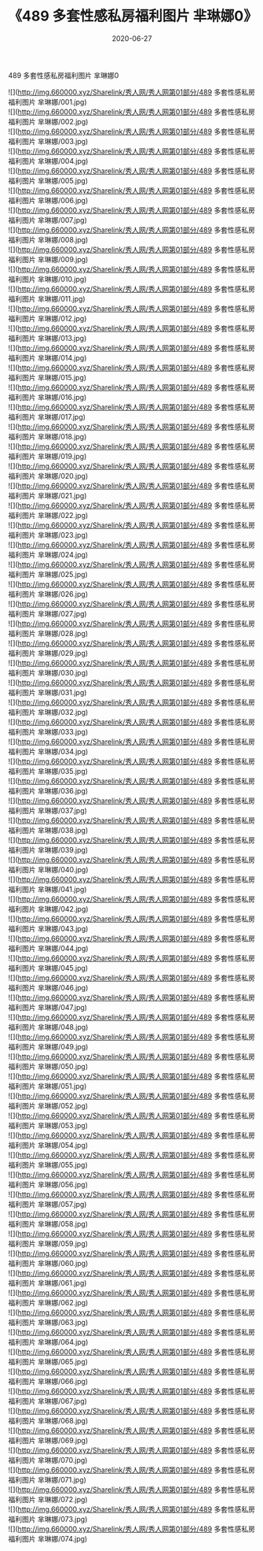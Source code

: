 ﻿---
layout: post
title:  《489 多套性感私房福利图片 芈琳娜0》
date:   2020-06-27
img: http://img.660000.xyz/Sharelink/秀人网/秀人网第01部分/489 多套性感私房福利图片 芈琳娜0/000.jpg
categories: [美女, 清纯, 唯美]
---

489 多套性感私房福利图片 芈琳娜0

  ![](http://img.660000.xyz/Sharelink/秀人网/秀人网第01部分/489 多套性感私房福利图片 芈琳娜/001.jpg) <br> ![](http://img.660000.xyz/Sharelink/秀人网/秀人网第01部分/489 多套性感私房福利图片 芈琳娜/002.jpg) <br> ![](http://img.660000.xyz/Sharelink/秀人网/秀人网第01部分/489 多套性感私房福利图片 芈琳娜/003.jpg) <br> ![](http://img.660000.xyz/Sharelink/秀人网/秀人网第01部分/489 多套性感私房福利图片 芈琳娜/004.jpg) <br> ![](http://img.660000.xyz/Sharelink/秀人网/秀人网第01部分/489 多套性感私房福利图片 芈琳娜/005.jpg) <br> ![](http://img.660000.xyz/Sharelink/秀人网/秀人网第01部分/489 多套性感私房福利图片 芈琳娜/006.jpg) <br> ![](http://img.660000.xyz/Sharelink/秀人网/秀人网第01部分/489 多套性感私房福利图片 芈琳娜/007.jpg) <br> ![](http://img.660000.xyz/Sharelink/秀人网/秀人网第01部分/489 多套性感私房福利图片 芈琳娜/008.jpg) <br> ![](http://img.660000.xyz/Sharelink/秀人网/秀人网第01部分/489 多套性感私房福利图片 芈琳娜/009.jpg) <br> ![](http://img.660000.xyz/Sharelink/秀人网/秀人网第01部分/489 多套性感私房福利图片 芈琳娜/010.jpg) <br> ![](http://img.660000.xyz/Sharelink/秀人网/秀人网第01部分/489 多套性感私房福利图片 芈琳娜/011.jpg) <br> ![](http://img.660000.xyz/Sharelink/秀人网/秀人网第01部分/489 多套性感私房福利图片 芈琳娜/012.jpg) <br> ![](http://img.660000.xyz/Sharelink/秀人网/秀人网第01部分/489 多套性感私房福利图片 芈琳娜/013.jpg) <br> ![](http://img.660000.xyz/Sharelink/秀人网/秀人网第01部分/489 多套性感私房福利图片 芈琳娜/014.jpg) <br> ![](http://img.660000.xyz/Sharelink/秀人网/秀人网第01部分/489 多套性感私房福利图片 芈琳娜/015.jpg) <br> ![](http://img.660000.xyz/Sharelink/秀人网/秀人网第01部分/489 多套性感私房福利图片 芈琳娜/016.jpg) <br> ![](http://img.660000.xyz/Sharelink/秀人网/秀人网第01部分/489 多套性感私房福利图片 芈琳娜/017.jpg) <br> ![](http://img.660000.xyz/Sharelink/秀人网/秀人网第01部分/489 多套性感私房福利图片 芈琳娜/018.jpg) <br> ![](http://img.660000.xyz/Sharelink/秀人网/秀人网第01部分/489 多套性感私房福利图片 芈琳娜/019.jpg) <br> ![](http://img.660000.xyz/Sharelink/秀人网/秀人网第01部分/489 多套性感私房福利图片 芈琳娜/020.jpg) <br> ![](http://img.660000.xyz/Sharelink/秀人网/秀人网第01部分/489 多套性感私房福利图片 芈琳娜/021.jpg) <br> ![](http://img.660000.xyz/Sharelink/秀人网/秀人网第01部分/489 多套性感私房福利图片 芈琳娜/022.jpg) <br> ![](http://img.660000.xyz/Sharelink/秀人网/秀人网第01部分/489 多套性感私房福利图片 芈琳娜/023.jpg) <br> ![](http://img.660000.xyz/Sharelink/秀人网/秀人网第01部分/489 多套性感私房福利图片 芈琳娜/024.jpg) <br> ![](http://img.660000.xyz/Sharelink/秀人网/秀人网第01部分/489 多套性感私房福利图片 芈琳娜/025.jpg) <br> ![](http://img.660000.xyz/Sharelink/秀人网/秀人网第01部分/489 多套性感私房福利图片 芈琳娜/026.jpg) <br> ![](http://img.660000.xyz/Sharelink/秀人网/秀人网第01部分/489 多套性感私房福利图片 芈琳娜/027.jpg) <br> ![](http://img.660000.xyz/Sharelink/秀人网/秀人网第01部分/489 多套性感私房福利图片 芈琳娜/028.jpg) <br> ![](http://img.660000.xyz/Sharelink/秀人网/秀人网第01部分/489 多套性感私房福利图片 芈琳娜/029.jpg) <br> ![](http://img.660000.xyz/Sharelink/秀人网/秀人网第01部分/489 多套性感私房福利图片 芈琳娜/030.jpg) <br> ![](http://img.660000.xyz/Sharelink/秀人网/秀人网第01部分/489 多套性感私房福利图片 芈琳娜/031.jpg) <br> ![](http://img.660000.xyz/Sharelink/秀人网/秀人网第01部分/489 多套性感私房福利图片 芈琳娜/032.jpg) <br> ![](http://img.660000.xyz/Sharelink/秀人网/秀人网第01部分/489 多套性感私房福利图片 芈琳娜/033.jpg) <br> ![](http://img.660000.xyz/Sharelink/秀人网/秀人网第01部分/489 多套性感私房福利图片 芈琳娜/034.jpg) <br> ![](http://img.660000.xyz/Sharelink/秀人网/秀人网第01部分/489 多套性感私房福利图片 芈琳娜/035.jpg) <br> ![](http://img.660000.xyz/Sharelink/秀人网/秀人网第01部分/489 多套性感私房福利图片 芈琳娜/036.jpg) <br> ![](http://img.660000.xyz/Sharelink/秀人网/秀人网第01部分/489 多套性感私房福利图片 芈琳娜/037.jpg) <br> ![](http://img.660000.xyz/Sharelink/秀人网/秀人网第01部分/489 多套性感私房福利图片 芈琳娜/038.jpg) <br> ![](http://img.660000.xyz/Sharelink/秀人网/秀人网第01部分/489 多套性感私房福利图片 芈琳娜/039.jpg) <br> ![](http://img.660000.xyz/Sharelink/秀人网/秀人网第01部分/489 多套性感私房福利图片 芈琳娜/040.jpg) <br> ![](http://img.660000.xyz/Sharelink/秀人网/秀人网第01部分/489 多套性感私房福利图片 芈琳娜/041.jpg) <br> ![](http://img.660000.xyz/Sharelink/秀人网/秀人网第01部分/489 多套性感私房福利图片 芈琳娜/042.jpg) <br> ![](http://img.660000.xyz/Sharelink/秀人网/秀人网第01部分/489 多套性感私房福利图片 芈琳娜/043.jpg) <br> ![](http://img.660000.xyz/Sharelink/秀人网/秀人网第01部分/489 多套性感私房福利图片 芈琳娜/044.jpg) <br> ![](http://img.660000.xyz/Sharelink/秀人网/秀人网第01部分/489 多套性感私房福利图片 芈琳娜/045.jpg) <br> ![](http://img.660000.xyz/Sharelink/秀人网/秀人网第01部分/489 多套性感私房福利图片 芈琳娜/046.jpg) <br> ![](http://img.660000.xyz/Sharelink/秀人网/秀人网第01部分/489 多套性感私房福利图片 芈琳娜/047.jpg) <br> ![](http://img.660000.xyz/Sharelink/秀人网/秀人网第01部分/489 多套性感私房福利图片 芈琳娜/048.jpg) <br> ![](http://img.660000.xyz/Sharelink/秀人网/秀人网第01部分/489 多套性感私房福利图片 芈琳娜/049.jpg) <br> ![](http://img.660000.xyz/Sharelink/秀人网/秀人网第01部分/489 多套性感私房福利图片 芈琳娜/050.jpg) <br> ![](http://img.660000.xyz/Sharelink/秀人网/秀人网第01部分/489 多套性感私房福利图片 芈琳娜/051.jpg) <br> ![](http://img.660000.xyz/Sharelink/秀人网/秀人网第01部分/489 多套性感私房福利图片 芈琳娜/052.jpg) <br> ![](http://img.660000.xyz/Sharelink/秀人网/秀人网第01部分/489 多套性感私房福利图片 芈琳娜/053.jpg) <br> ![](http://img.660000.xyz/Sharelink/秀人网/秀人网第01部分/489 多套性感私房福利图片 芈琳娜/054.jpg) <br> ![](http://img.660000.xyz/Sharelink/秀人网/秀人网第01部分/489 多套性感私房福利图片 芈琳娜/055.jpg) <br> ![](http://img.660000.xyz/Sharelink/秀人网/秀人网第01部分/489 多套性感私房福利图片 芈琳娜/056.jpg) <br> ![](http://img.660000.xyz/Sharelink/秀人网/秀人网第01部分/489 多套性感私房福利图片 芈琳娜/057.jpg) <br> ![](http://img.660000.xyz/Sharelink/秀人网/秀人网第01部分/489 多套性感私房福利图片 芈琳娜/058.jpg) <br> ![](http://img.660000.xyz/Sharelink/秀人网/秀人网第01部分/489 多套性感私房福利图片 芈琳娜/059.jpg) <br> ![](http://img.660000.xyz/Sharelink/秀人网/秀人网第01部分/489 多套性感私房福利图片 芈琳娜/060.jpg) <br> ![](http://img.660000.xyz/Sharelink/秀人网/秀人网第01部分/489 多套性感私房福利图片 芈琳娜/061.jpg) <br> ![](http://img.660000.xyz/Sharelink/秀人网/秀人网第01部分/489 多套性感私房福利图片 芈琳娜/062.jpg) <br> ![](http://img.660000.xyz/Sharelink/秀人网/秀人网第01部分/489 多套性感私房福利图片 芈琳娜/063.jpg) <br> ![](http://img.660000.xyz/Sharelink/秀人网/秀人网第01部分/489 多套性感私房福利图片 芈琳娜/064.jpg) <br> ![](http://img.660000.xyz/Sharelink/秀人网/秀人网第01部分/489 多套性感私房福利图片 芈琳娜/065.jpg) <br> ![](http://img.660000.xyz/Sharelink/秀人网/秀人网第01部分/489 多套性感私房福利图片 芈琳娜/066.jpg) <br> ![](http://img.660000.xyz/Sharelink/秀人网/秀人网第01部分/489 多套性感私房福利图片 芈琳娜/067.jpg) <br> ![](http://img.660000.xyz/Sharelink/秀人网/秀人网第01部分/489 多套性感私房福利图片 芈琳娜/068.jpg) <br> ![](http://img.660000.xyz/Sharelink/秀人网/秀人网第01部分/489 多套性感私房福利图片 芈琳娜/069.jpg) <br> ![](http://img.660000.xyz/Sharelink/秀人网/秀人网第01部分/489 多套性感私房福利图片 芈琳娜/070.jpg) <br> ![](http://img.660000.xyz/Sharelink/秀人网/秀人网第01部分/489 多套性感私房福利图片 芈琳娜/071.jpg) <br> ![](http://img.660000.xyz/Sharelink/秀人网/秀人网第01部分/489 多套性感私房福利图片 芈琳娜/072.jpg) <br> ![](http://img.660000.xyz/Sharelink/秀人网/秀人网第01部分/489 多套性感私房福利图片 芈琳娜/073.jpg) <br> ![](http://img.660000.xyz/Sharelink/秀人网/秀人网第01部分/489 多套性感私房福利图片 芈琳娜/074.jpg) <br>
